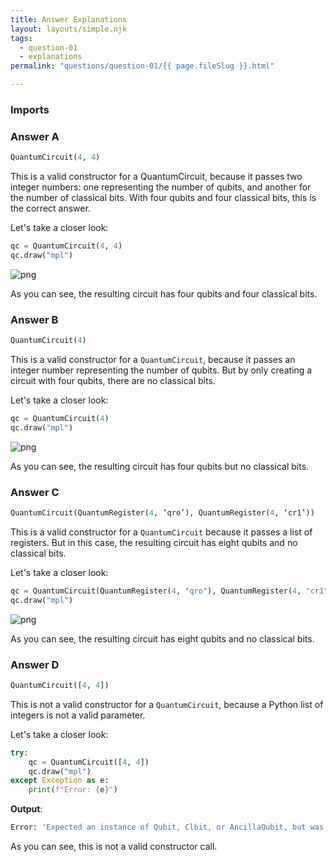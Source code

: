 ```yaml
---
title: Answer Explanations
layout: layouts/simple.njk
tags:
  - question-01
  - explanations
permalink: "questions/question-01/{{ page.fileSlug }}.html"

---
```



### Imports

### Answer A

```python
QuantumCircuit(4, 4)
```

This is a valid constructor for a QuantumCircuit, because it passes two integer numbers: one representing the number of qubits, and another for the number of classical bits.
With four qubits and four classical bits, this is the correct answer.

Let's take a closer look:


```python
qc = QuantumCircuit(4, 4)
qc.draw("mpl")
```




    
![png](output_13_0.png)
    



As you can see, the resulting circuit has four qubits and four classical bits.

### Answer B

```python
QuantumCircuit(4)
```

This is a valid constructor for a `QuantumCircuit`, because it passes an integer number representing the number of qubits.
But by only creating a circuit with four qubits, there are no classical bits.

Let's take a closer look:


```python
qc = QuantumCircuit(4)
qc.draw("mpl")
```




    
![png](output_17_0.png)
    



As you can see, the resulting circuit has four qubits but no classical bits.

### Answer C

```python
QuantumCircuit(QuantumRegister(4, ‘qro’), QuantumRegister(4, ‘cr1’))
```

This is a valid constructor for a `QuantumCircuit` because it passes a list of registers.
But in this case, the resulting circuit has eight qubits and no classical bits.

Let's take a closer look:


```python
qc = QuantumCircuit(QuantumRegister(4, "qro"), QuantumRegister(4, "cr1"))
qc.draw("mpl")
```




    
![png](output_21_0.png)
    



As you can see, the resulting circuit has eight qubits and no classical bits.

### Answer D

```python
QuantumCircuit([4, 4])
```

This is not a valid constructor for a `QuantumCircuit`, because a Python list of integers is not a valid parameter.

Let's take a closer look:


```python
try:
    qc = QuantumCircuit([4, 4])
    qc.draw("mpl")
except Exception as e:
    print(f"Error: {e}")
```

**Output**:
```bash
Error: 'Expected an instance of Qubit, Clbit, or AncillaQubit, but was passed 4'

```

As you can see, this is not a valid constructor call.

